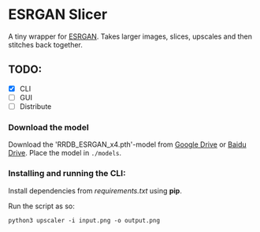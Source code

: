 # ESRGAN Slicer
A tiny wrapper for [ESRGAN](https://github.com/xinntao/ESRGAN). Takes larger images, slices, upscales and then stitches back together.

## TODO:
- [x] CLI
- [ ] GUI
- [ ] Distribute

### Download the model
Download the 'RRDB_ESRGAN_x4.pth'-model from [Google Drive](https://drive.google.com/drive/u/0/folders/17VYV_SoZZesU6mbxz2dMAIccSSlqLecY) or [Baidu Drive](https://pan.baidu.com/s/1-Lh6ma-wXzfH8NqeBtPaFQ). Place the model in `./models`. 

### Installing and running the CLI:
Install dependencies from *requirements.txt* using **pip**. 

Run the script as so:

```
python3 upscaler -i input.png -o output.png

```